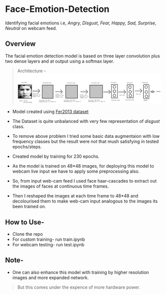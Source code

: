 # Face-Emotion-Detection

Identifying facial emotions i.e, *Angry, Disgust, Fear, Happy, Sad, Surprise, Neutral* on webcam feed.

## Overview

The facial emotion detection model is based on three layer convolution plus two dense layers and at output using a softmax layer.
> Architecture - 
![](Images/img.png)

- Model created using [Fer2013 dataset](https://www.kaggle.com/c/challenges-in-representation-learning-facial-expression-recognition-challenge/data)

- The Dataset is quite unbalanced with very few representation of *disgust* class.

- To remove above problem I tried some basic data augmentaion with low frequency classes but the result were not that mush satisfying in tested epochs/steps.

- Created model by training for 230 epochs.

- As the model is trained on 48*48 images, for deploying this model to webcam live input we have to apply some preprocessing also.

- So, from input web-cam feed I used face haar-cascades to extract out the images of faces at continuous time frames.

- Then I reshaped the images at each time frame to 48*48 and decolourised them to make web-cam input analogous to the images its been trained on.

## How to Use-

- Clone the repo
- For custom training- run train.ipynb
- For webcam testing- run test.ipynb

## Note- 

- One can also enhance this model with training by higher resolution images and more expanded network.
> But this comes under the expence of more hardware power.
